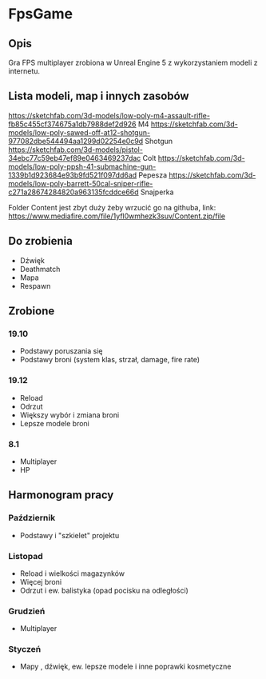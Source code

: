 # FpsGame
## Opis
Gra FPS multiplayer zrobiona w Unreal Engine 5 z wykorzystaniem modeli z internetu.
## Lista modeli, map i innych zasobów
https://sketchfab.com/3d-models/low-poly-m4-assault-rifle-fb85c455cf374675a1db7988def2d926 M4
https://sketchfab.com/3d-models/low-poly-sawed-off-at12-shotgun-977082dbe544494aa1299d02254e0c9d Shotgun
https://sketchfab.com/3d-models/pistol-34ebc77c59eb47ef89e0463469237dac Colt
https://sketchfab.com/3d-models/low-poly-ppsh-41-submachine-gun-1339b1d923684e93b9fd521f097dd6ad Pepesza
https://sketchfab.com/3d-models/low-poly-barrett-50cal-sniper-rifle-c271a28674284820a963135fcddce66d Snajperka

Folder Content jest zbyt duży żeby wrzucić go na githuba, link: https://www.mediafire.com/file/1yfl0wmhezk3suv/Content.zip/file
## Do zrobienia
- Dźwięk
- Deathmatch
- Mapa
- Respawn
## Zrobione
### 19.10
- Podstawy poruszania się
- Podstawy broni (system klas, strzał, damage, fire rate)
### 19.12
- Reload
- Odrzut
- Większy wybór i zmiana broni
- Lepsze modele broni
### 8.1
- Multiplayer
- HP
## Harmonogram pracy
### Październik
- Podstawy i "szkielet" projektu
### Listopad
- Reload i wielkości magazynków
- Więcej broni
- Odrzut i ew. balistyka (opad pocisku na odległości)
### Grudzień
- Multiplayer
### Styczeń
- Mapy , dźwięk, ew. lepsze modele i inne poprawki kosmetyczne 
